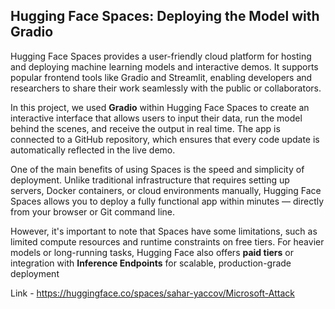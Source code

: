 ## Hugging Face Spaces: Deploying the Model with Gradio

Hugging Face Spaces provides a user-friendly cloud platform for hosting and deploying machine learning models and interactive demos. It supports popular frontend tools like Gradio and Streamlit, enabling developers and researchers to share their work seamlessly with the public or collaborators.

In this project, we used **Gradio** within Hugging Face Spaces to create an interactive interface that allows users to input their data, run the model behind the scenes, and receive the output in real time. The app is connected to a GitHub repository, which ensures that every code update is automatically reflected in the live demo.

One of the main benefits of using Spaces is the speed and simplicity of deployment. Unlike traditional infrastructure that requires setting up servers, Docker containers, or cloud environments manually, Hugging Face Spaces allows you to deploy a fully functional app within minutes — directly from your browser or Git command line.

However, it's important to note that Spaces have some limitations, such as limited compute resources and runtime constraints on free tiers. For heavier models or long-running tasks, Hugging Face also offers **paid tiers** or integration with **Inference Endpoints** for scalable, production-grade deployment

Link - https://huggingface.co/spaces/sahar-yaccov/Microsoft-Attack
